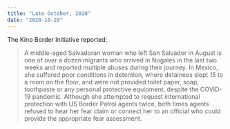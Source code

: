 ```yaml
---
title: "Late October, 2020"
date: "2020-10-29"
---
```


The Kino Border Initiative reported:

> A middle-aged Salvadoran woman who left San Salvador in August is one of over a dozen migrants who arrived in Nogales in the last two weeks and reported multiple abuses during their journey. In Mexico, she suffered poor conditions in detention, where detainees slept 15 to a room on the floor, and were not provided toilet paper, soap, toothpaste or any personal protective equipment, despite the COVID-19 pandemic. Although she attempted to request international protection with US Border Patrol agents twice, both times agents refused to hear her fear claim or connect her to an official who could provide the appropriate fear assessment.
